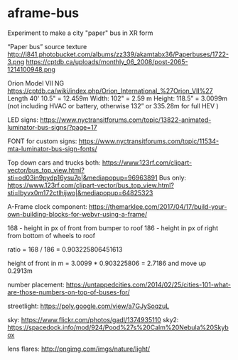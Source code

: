 # aframe-bus
Experiment to make a city "paper" bus in XR form

“Paper bus” source texture
http://i841.photobucket.com/albums/zz339/akamtabx36/Paperbuses/1722-3.png
https://cptdb.ca/uploads/monthly_06_2008/post-2065-1214100948.png

Orion Model VII NG
https://cptdb.ca/wiki/index.php/Orion_International_%27Orion_VII%27
Length 40' 10.5" = 12.459m
Width: 102" = 2.59 m
Height: 118.5” = 3.0099m (not including HVAC or battery, otherwise 132” or 335.28m for full HEV )

LED signs:
https://www.nyctransitforums.com/topic/13822-animated-luminator-bus-signs/?page=17

FONT for custom signs:
https://www.nyctransitforums.com/topic/11534-mta-luminator-bus-sign-fonts/

Top down cars and trucks both:
https://www.123rf.com/clipart-vector/bus_top_view.html?sti=od03in9pydp16ysu7p|&mediapopup=96963891
Bus only:
https://www.123rf.com/clipart-vector/bus_top_view.html?sti=lbyvx0m172ctlhijwo|&mediapopup=64825323

A-Frame clock component:
https://themarklee.com/2017/04/17/build-your-own-building-blocks-for-webvr-using-a-frame/


168 - height in px of front from bumper to roof
186 - height in px of right from bottom of wheels to roof

ratio = 168 / 186 = 0.903225806451613

height of front in m = 3.0099 * 0.903225806 = 2.7186
and move up 0.2913m

number placement:
https://untappedcities.com/2014/02/25/cities-101-what-are-those-numbers-on-top-of-buses-for/

streetlight:
https://poly.google.com/view/a7GJySoqzuL

sky:
https://www.flickr.com/photos/gadl/1374935110
sky2: https://spacedock.info/mod/924/Pood%27s%20Calm%20Nebula%20Skybox

lens flares:
http://pngimg.com/imgs/nature/light/
